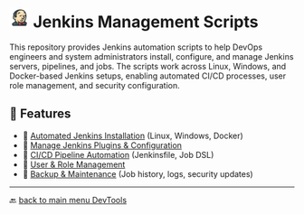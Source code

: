 # <img src="../Assets/pics/icons8-jenkins-48.svg" width="35"> Jenkins Management Scripts

This repository provides Jenkins automation scripts to help DevOps engineers and system administrators install, configure, and manage Jenkins servers, pipelines, and jobs. The scripts work across Linux, Windows, and Docker-based Jenkins setups, enabling automated CI/CD processes, user role management, and security configuration.

## 🚀 Features

- 📂 [Automated Jenkins Installation](./Install/) (Linux, Windows, Docker)
- 📂 [Manage Jenkins Plugins & Configuration](./Manage/)
- 📂 [CI/CD Pipeline Automation](./Perf/) (Jenkinsfile, Job DSL)
- 📂 [User & Role Management](./UAC/)
- 📂 [Backup & Maintenance](./Backup/) (Job history, logs, security updates)

---

🔙 [back to main menu DevTools](../)

